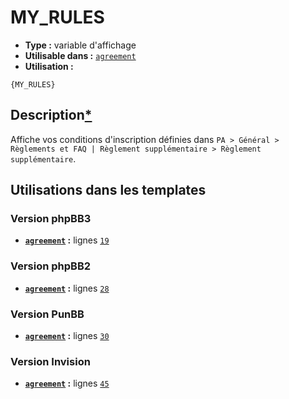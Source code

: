 # MY_RULES
* __Type :__ variable d'affichage
* __Utilisable dans :__ [`agreement`](../tpl/agreement.md#readme)
* __Utilisation :__

```smarty
{MY_RULES}
```

## Description[*](https://fa-tvars.appspot.com/var/MY_RULES)
Affiche vos conditions d'inscription définies dans `PA > Général > Règlements et FAQ | Règlement supplémentaire > Règlement supplémentaire`.

## Utilisations dans les templates

### Version phpBB3
* __[`agreement`](../tpl/agreement.md#readme) :__ lignes [`19`](../src/prosilver/agreement.tpl#L19)
### Version phpBB2
* __[`agreement`](../tpl/agreement.md#readme) :__ lignes [`28`](../src/subsilver/agreement.tpl#L28)
### Version PunBB
* __[`agreement`](../tpl/agreement.md#readme) :__ lignes [`30`](../src/punbb/agreement.tpl#L30)
### Version Invision
* __[`agreement`](../tpl/agreement.md#readme) :__ lignes [`45`](../src/invision/agreement.tpl#L45)
